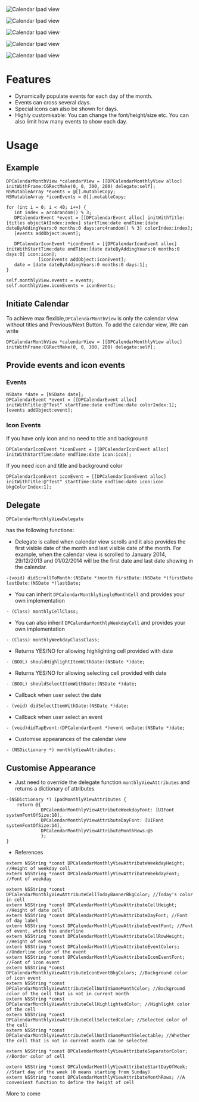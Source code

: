 ![Calendar Ipad view](https://raw.github.com/ethan-fang/DPCalendar/master/github-assets/dpcalendar_ipad.gif)

![Calendar Ipad view](https://raw.github.com/ethan-fang/DPCalendar/master/github-assets/Calendar_ipad_screenshot.png)

![Calendar Ipad view](https://raw.github.com/ethan-fang/DPCalendar/master/github-assets/Calendar_ipad_underline_screenshot.png)

![Calendar Ipad view](https://raw.github.com/ethan-fang/DPCalendar/master/github-assets/Calendar_iphone_screenshot.png)

![Calendar Ipad view](https://raw.github.com/ethan-fang/DPCalendar/master/github-assets/Calendar_iphone_underline_screenshot.png)

# Features
* Dynamically populate events for each day of the month.
* Events can cross several days.
* Special icons can also be shown for days.
* Highly customisable: You can change the font/height/size etc. You can also limit how many events to show each day.

# Usage
## Example
```
DPCalendarMonthView *calendarView = [[DPCalendarMonthlyView alloc] initWithFrame:CGRectMake(0, 0, 300, 200) delegate:self];
NSMutableArray *events = @[].mutableCopy;
NSMutableArray *iconEvents = @[].mutableCopy;
    
for (int i = 0; i < 40; i++) {
   int index = arc4random() % 3;
   DPCalendarEvent *event = [[DPCalendarEvent alloc] initWithTitle:[titles objectAtIndex:index] startTime:date endTime:[date dateByAddingYears:0 months:0 days:arc4random() % 3] colorIndex:index];
   [events addObject:event];
   
   DPCalendarIconEvent *iconEvent = [[DPCalendarIconEvent alloc] initWithStartTime:date endTime:[date dateByAddingYears:0 months:0 days:0] icon:icon];
            [iconEvents addObject:iconEvent];
   date = [date dateByAddingYears:0 months:0 days:1];
}

self.monthlyView.events = events;
self.monthlyView.iconEvents = iconEvents;
```
## Initiate Calendar
To achieve max flexible,```DPCalendarMonthView``` is only the calendar view without titles and Previous/Next Button. To add the calendar view, We can write
```
DPCalendarMonthView *calendarView = [[DPCalendarMonthlyView alloc] initWithFrame:CGRectMake(0, 0, 300, 200) delegate:self];
```

## Provide events and icon events
### Events
```
NSDate *date = [NSDate date];
DPCalendarEvent *event = [[DPCalendarEvent alloc] initWithTitle:@"Test" startTime:date endTime:date colorIndex:1];
[events addObject:event];
```

### Icon Events
If you have only icon and no need to title and background
```
DPCalendarIconEvent *iconEvent = [[DPCalendarIconEvent alloc] initWithStartTime:date endTime:date icon:icon];
```
If you need icon and title and background color
```
DPCalendarIconEvent iconEvent = [[DPCalendarIconEvent alloc] initWithTitle:@"Test" startTime:date endTime:date icon:icon bkgColorIndex:1];
```

## Delegate
```
DPCalendarMonthlyViewDelegate
```
has the following functions:

* Delegate is called when calendar view scrolls and it also provides the first visible date of the month and last visible date of the month. For example, when the calendar view is scrolled to January 2014, 29/12/2013 and 01/02/2014 will be the first date and last date showing in the calendar.
```
-(void) didScrollToMonth:(NSDate *)month firstDate:(NSDate *)firstDate lastDate:(NSDate *)lastDate;
```

* You can inherit ```DPCalendarMonthlySingleMonthCell``` and provides your own implementation
```
- (Class) monthlyCellClass;
```

* You can also inherit ```DPCalendarMonthlyWeekdayCell``` and provides your own implementation
```
- (Class) monthlyWeekdayClassClass;
```

* Returns YES/NO for allowing highlighting cell provided with date
```
- (BOOL) shouldHighlightItemWithDate:(NSDate *)date;
```
* Returns YES/NO for allowing selecting cell provided with date
```
- (BOOL) shouldSelectItemWithDate:(NSDate *)date;
```
* Callback when user select the date
```
- (void) didSelectItemWithDate:(NSDate *)date;
```
* Callback when user select an event
```
- (void)didTapEvent:(DPCalendarEvent *)event onDate:(NSDate *)date;
```
* Customise appearances of the calendar view
```
- (NSDictionary *) monthlyViewAttributes;
```

## Customise Appearance
* Just need to override the delegate function ```monthlyViewAttributes``` and returns a dictionary of attributes

```
-(NSDictionary *) ipadMonthlyViewAttributes {
    return @{
             DPCalendarMonthlyViewAttributeWeekdayFont: [UIFont systemFontOfSize:18],
             DPCalendarMonthlyViewAttributeDayFont: [UIFont systemFontOfSize:14],
             DPCalendarMonthlyViewAttributeMonthRows:@5
             };
}
```

* References

```
extern NSString *const DPCalendarMonthlyViewAttributeWeekdayHeight; //Height of weekday cell
extern NSString *const DPCalendarMonthlyViewAttributeWeekdayFont; //Font of weekday

extern NSString *const DPCalendarMonthlyViewAttributeCellTodayBannerBkgColor; //Today's color in cell
extern NSString *const DPCalendarMonthlyViewAttributeCellHeight; //Height of date cell
extern NSString *const DPCalendarMonthlyViewAttributeDayFont; //Font of day label
extern NSString *const DPCalendarMonthlyViewAttributeEventFont; //Font of event, which has underline
extern NSString *const DPCalendarMonthlyViewAttributeCellRowHeight; //Height of event
extern NSString *const DPCalendarMonthlyViewAttributeEventColors; //Underline color of the event
extern NSString *const DPCalendarMonthlyViewAttributeIconEventFont; //Font of icon event
extern NSString *const DPCalendarMonthlyViewAttributeIconEventBkgColors; //Background color of icon event
extern NSString *const DPCalendarMonthlyViewAttributeCellNotInSameMonthColor; //Background color of the cell that is not in current month
extern NSString *const DPCalendarMonthlyViewAttributeCellHighlightedColor; //Highlight color of the cell
extern NSString *const DPCalendarMonthlyViewAttributeCellSelectedColor; //Selected color of the cell
extern NSString *const DPCalendarMonthlyViewAttributeCellNotInSameMonthSelectable; //Whether the cell that is not in current month can be selected

extern NSString *const DPCalendarMonthlyViewAttributeSeparatorColor; //Border color of cell

extern NSString *const DPCalendarMonthlyViewAttributeStartDayOfWeek; //Start day of the week (0 means starting from Sunday)
extern NSString *const DPCalendarMonthlyViewAttributeMonthRows; //A convenient function to define the height of cell
```


More to come
